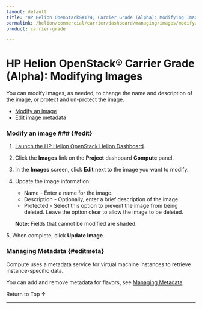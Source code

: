 ```yaml
---
layout: default
title: "HP Helion OpenStack&#174; Carrier Grade (Alpha): Modifying Images"
permalink: /helion/commercial/carrier/dashboard/managing/images/modify/
product: carrier-grade

---
```

<!--UNDER REVISION-->

<script>

function PageRefresh {
onLoad="window.refresh"
}

PageRefresh();

</script>

<!--
<p style="font-size: small;"> <a href="/helion/commercial/carrier/ga1/install/">&#9664; PREV</a> | <a href="/helion/commercial/carrier/ga1/install-overview/">&#9650; UP</a> | <a href="/helion/commercial/carrier/ga1/">NEXT &#9654;</a></p> 
-->

# HP Helion OpenStack&#174; Carrier Grade (Alpha): Modifying Images

You can modify images, as needed, to change the name and description of the image, or protect and un-protect the image.

* [Modify an image](#edit)
* [Edit image metadata](#editmeta)

### Modify an image ### {#edit}

1. [Launch the HP Helion OpenStack Helion Dashboard](/helion/openstack/carrier/dashboard/login/).

2. Click the **Images** link on the **Project** dashboard **Compute** panel.

3. In the **Images** screen, click **Edit** next to the image you want to modify.

4. Update the image information:

	* Name - Enter a name for the image.
	* Description - Optionally, enter a brief description of the image.
	* Protected - Select this option to prevent the image from being deleted. Leave the option clear to allow the image to be deleted.

	**Note:** Fields that cannot be modified are shaded.

5, When complete, click **Update Image**. 

### Managing Metadata {#editmeta}

Compute uses a metadata service for virtual machine instances to retrieve instance-specific data. 

You can add and remove metadata for flavors, see [Managing Metadata](/helion/commercial/carrier/dashboard/managing/metadata/).


<a href="#top" style="padding:14px 0px 14px 0px; text-decoration: none;"> Return to Top &#8593; </a>


----
